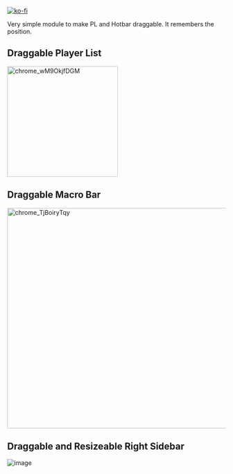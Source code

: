 
[![ko-fi](https://ko-fi.com/img/githubbutton_sm.svg)](https://ko-fi.com/D1D210UKH9)  

Very simple module to make PL and Hotbar draggable. It remembers the position.

## Draggable Player List

<img width="255" alt="chrome_wM9OkjfDGM" src="https://github.com/user-attachments/assets/1e60ac1c-84f9-4694-9bd5-f868bea076b9">

## Draggable Macro Bar

<img width="509" alt="chrome_TjBoiryTqy" src="https://github.com/user-attachments/assets/b3c23847-1d47-4ae0-aade-7ef63d2eb60f">

## Draggable and Resizeable Right Sidebar

![image](https://github.com/user-attachments/assets/3a659d0d-273b-4abd-94bb-f8512424b3ab)
